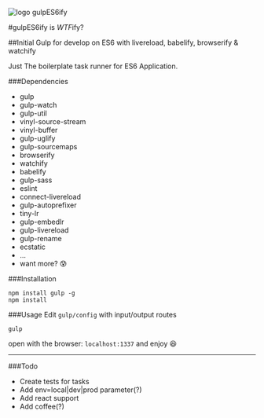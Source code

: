 
![logo gulpES6ify](https://raw.githubusercontent.com/davesnx/gulpES6ify/master/header.png)

#gulpES6ify is *WTF*ify?

##Initial Gulp for develop on ES6 with livereload, babelify, browserify & watchify

Just The boilerplate task runner for ES6 Application.

###Dependencies
 - gulp
 - gulp-watch
 - gulp-util
 - vinyl-source-stream
 - vinyl-buffer
 - gulp-uglify
 - gulp-sourcemaps
 - browserify
 - watchify
 - babelify
 - gulp-sass
 - eslint
 - connect-livereload
 - gulp-autoprefixer
 - tiny-lr
 - gulp-embedlr
 - gulp-livereload
 - gulp-rename
 - ecstatic
 - ...
 - want more? :cold_sweat:

###Installation
```
npm install gulp -g
npm install
```

###Usage
Edit `gulp/config` with input/output routes
```
gulp
```
open with the browser: `localhost:1337`
and enjoy :satisfied:

___

###Todo
 - Create tests for tasks
 - Add env=local|dev|prod parameter(?)
 - Add react support
 - Add coffee(?)
